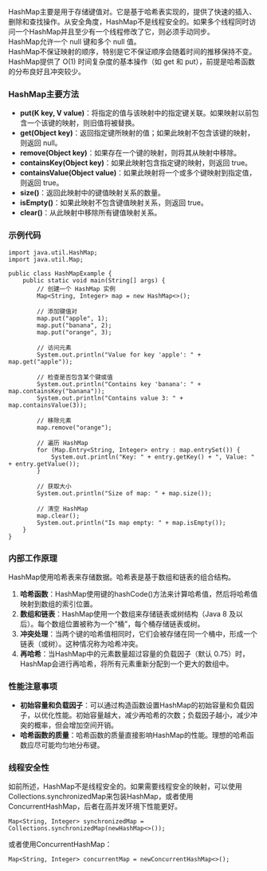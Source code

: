 HashMap主要是用于存储键值对。它是基于哈希表实现的，提供了快速的插入、删除和查找操作。从安全角度，HashMap不是线程安全的。如果多个线程同时访问一个HashMap并且至少有一个线程修改了它，则必须手动同步。<br />HashMap允许一个 null 键和多个 null 值。<br />HashMap不保证映射的顺序，特别是它不保证顺序会随着时间的推移保持不变。<br />HashMap提供了 O(1) 时间复杂度的基本操作（如 get 和 put），前提是哈希函数的分布良好且冲突较少。
### HashMap主要方法

- **put(K key, V value)**：将指定的值与该映射中的指定键关联。如果映射以前包含一个该键的映射，则旧值将被替换。
- **get(Object key)**：返回指定键所映射的值；如果此映射不包含该键的映射，则返回 null。
- **remove(Object key)**：如果存在一个键的映射，则将其从映射中移除。
- **containsKey(Object key)**：如果此映射包含指定键的映射，则返回 true。
- **containsValue(Object value)**：如果此映射将一个或多个键映射到指定值，则返回 true。
- **size()**：返回此映射中的键值映射关系的数量。
- **isEmpty()**：如果此映射不包含键值映射关系，则返回 true。
- **clear()**：从此映射中移除所有键值映射关系。
### 示例代码
```
import java.util.HashMap;
import java.util.Map;

public class HashMapExample {
    public static void main(String[] args) {
        // 创建一个 HashMap 实例
        Map<String, Integer> map = new HashMap<>();

        // 添加键值对
        map.put("apple", 1);
        map.put("banana", 2);
        map.put("orange", 3);

        // 访问元素
        System.out.println("Value for key 'apple': " + map.get("apple"));

        // 检查是否包含某个键或值
        System.out.println("Contains key 'banana': " + map.containsKey("banana"));
        System.out.println("Contains value 3: " + map.containsValue(3));

        // 移除元素
        map.remove("orange");

        // 遍历 HashMap
        for (Map.Entry<String, Integer> entry : map.entrySet()) {
            System.out.println("Key: " + entry.getKey() + ", Value: " + entry.getValue());
        }

        // 获取大小
        System.out.println("Size of map: " + map.size());

        // 清空 HashMap
        map.clear();
        System.out.println("Is map empty: " + map.isEmpty());
    }
}
```
### 内部工作原理
HashMap使用哈希表来存储数据。哈希表是基于数组和链表的组合结构。

1. **哈希函数**：HashMap使用键的hashCode()方法来计算哈希值，然后将哈希值映射到数组的索引位置。
2. **数组和链表**：HashMap使用一个数组来存储链表或树结构（Java 8 及以后）。每个数组位置被称为一个“桶”，每个桶存储链表或树。
3. **冲突处理**：当两个键的哈希值相同时，它们会被存储在同一个桶中，形成一个链表（或树）。这种情况称为哈希冲突。
4. **再哈希**：当HashMap中的元素数量超过容量的负载因子（默认 0.75）时，HashMap会进行再哈希，将所有元素重新分配到一个更大的数组中。
### 性能注意事项

- **初始容量和负载因子**：可以通过构造函数设置HashMap的初始容量和负载因子，以优化性能。初始容量越大，减少再哈希的次数；负载因子越小，减少冲突的概率，但会增加空间开销。
- **哈希函数的质量**：哈希函数的质量直接影响HashMap的性能。理想的哈希函数应尽可能均匀地分布键。
### 线程安全性
如前所述，HashMap不是线程安全的。如果需要线程安全的映射，可以使用Collections.synchronizedMap来包装HashMap，或者使用ConcurrentHashMap，后者在高并发环境下性能更好。
```
Map<String, Integer> synchronizedMap = Collections.synchronizedMap(newHashMap<>());
```
或者使用ConcurrentHashMap：
```
Map<String, Integer> concurrentMap = newConcurrentHashMap<>();
```
